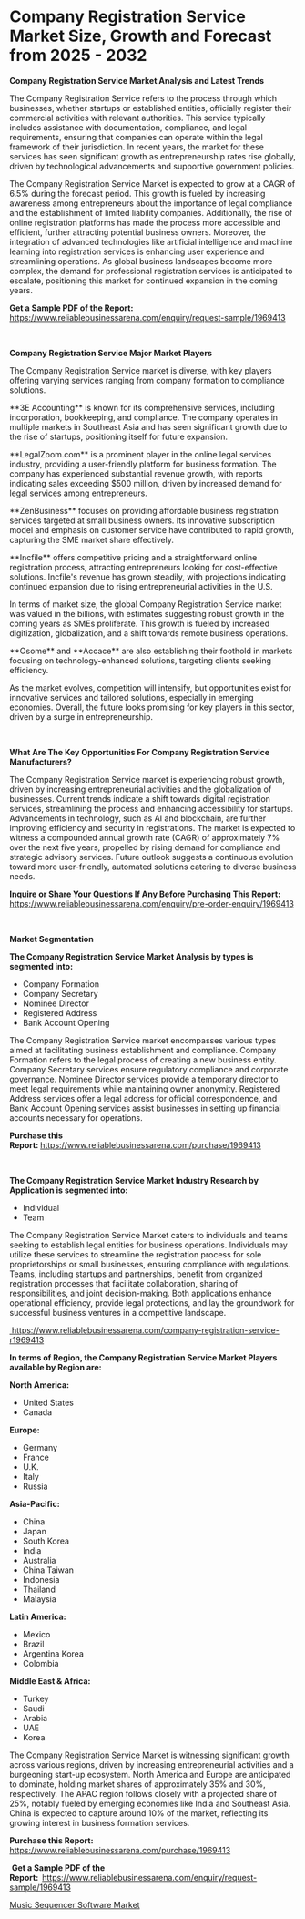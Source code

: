 <p><h1>Company Registration Service Market Size, Growth and Forecast from 2025 - 2032</h1></p><p><strong>Company Registration Service Market Analysis and Latest Trends</strong></p>
<p><p>The Company Registration Service refers to the process through which businesses, whether startups or established entities, officially register their commercial activities with relevant authorities. This service typically includes assistance with documentation, compliance, and legal requirements, ensuring that companies can operate within the legal framework of their jurisdiction. In recent years, the market for these services has seen significant growth as entrepreneurship rates rise globally, driven by technological advancements and supportive government policies.</p><p>The Company Registration Service Market is expected to grow at a CAGR of 6.5% during the forecast period. This growth is fueled by increasing awareness among entrepreneurs about the importance of legal compliance and the establishment of limited liability companies. Additionally, the rise of online registration platforms has made the process more accessible and efficient, further attracting potential business owners. Moreover, the integration of advanced technologies like artificial intelligence and machine learning into registration services is enhancing user experience and streamlining operations. As global business landscapes become more complex, the demand for professional registration services is anticipated to escalate, positioning this market for continued expansion in the coming years.</p></p>
<p><strong>Get a Sample PDF of the Report:&nbsp;</strong> <a href="https://www.reliablebusinessarena.com/enquiry/request-sample/1969413?utm_campaign=3224&utm_medium=2&utm_source=Github&utm_content=ia&utm_term=10032025&utm_id=company-registration-service">https://www.reliablebusinessarena.com/enquiry/request-sample/1969413</a></p>
<p>&nbsp;</p>
<p><strong>Company Registration Service Major Market Players</strong></p>
<p><p>The Company Registration Service market is diverse, with key players offering varying services ranging from company formation to compliance solutions. </p><p>**3E Accounting** is known for its comprehensive services, including incorporation, bookkeeping, and compliance. The company operates in multiple markets in Southeast Asia and has seen significant growth due to the rise of startups, positioning itself for future expansion.</p><p>**LegalZoom.com** is a prominent player in the online legal services industry, providing a user-friendly platform for business formation. The company has experienced substantial revenue growth, with reports indicating sales exceeding $500 million, driven by increased demand for legal services among entrepreneurs.</p><p>**ZenBusiness** focuses on providing affordable business registration services targeted at small business owners. Its innovative subscription model and emphasis on customer service have contributed to rapid growth, capturing the SME market share effectively.</p><p>**Incfile** offers competitive pricing and a straightforward online registration process, attracting entrepreneurs looking for cost-effective solutions. Incfile's revenue has grown steadily, with projections indicating continued expansion due to rising entrepreneurial activities in the U.S.</p><p>In terms of market size, the global Company Registration Service market was valued in the billions, with estimates suggesting robust growth in the coming years as SMEs proliferate. This growth is fueled by increased digitization, globalization, and a shift towards remote business operations.</p><p>**Osome** and **Accace** are also establishing their foothold in markets focusing on technology-enhanced solutions, targeting clients seeking efficiency.</p><p>As the market evolves, competition will intensify, but opportunities exist for innovative services and tailored solutions, especially in emerging economies. Overall, the future looks promising for key players in this sector, driven by a surge in entrepreneurship.</p></p>
<p>&nbsp;</p>
<p><strong>What Are The Key Opportunities For Company Registration Service Manufacturers?</strong></p>
<p><p>The Company Registration Service market is experiencing robust growth, driven by increasing entrepreneurial activities and the globalization of businesses. Current trends indicate a shift towards digital registration services, streamlining the process and enhancing accessibility for startups. Advancements in technology, such as AI and blockchain, are further improving efficiency and security in registrations. The market is expected to witness a compounded annual growth rate (CAGR) of approximately 7% over the next five years, propelled by rising demand for compliance and strategic advisory services. Future outlook suggests a continuous evolution toward more user-friendly, automated solutions catering to diverse business needs.</p></p>
<p><strong>Inquire or Share Your Questions If Any Before Purchasing This Report:</strong> <a href="https://www.reliablebusinessarena.com/enquiry/pre-order-enquiry/1969413?utm_campaign=3224&utm_medium=2&utm_source=Github&utm_content=ia&utm_term=10032025&utm_id=company-registration-service">https://www.reliablebusinessarena.com/enquiry/pre-order-enquiry/1969413</a></p>
<p>&nbsp;</p>
<p><strong>Market Segmentation</strong></p>
<p><strong>The Company Registration Service Market Analysis by types is segmented into:</strong></p>
<p><ul><li>Company Formation</li><li>Company Secretary</li><li>Nominee Director</li><li>Registered Address</li><li>Bank Account Opening</li></ul></p>
<p><p>The Company Registration Service market encompasses various types aimed at facilitating business establishment and compliance. Company Formation refers to the legal process of creating a new business entity. Company Secretary services ensure regulatory compliance and corporate governance. Nominee Director services provide a temporary director to meet legal requirements while maintaining owner anonymity. Registered Address services offer a legal address for official correspondence, and Bank Account Opening services assist businesses in setting up financial accounts necessary for operations.</p></p>
<p><strong>Purchase this Report:&nbsp;</strong><a href="https://www.reliablebusinessarena.com/purchase/1969413?utm_campaign=3224&utm_medium=2&utm_source=Github&utm_content=ia&utm_term=10032025&utm_id=company-registration-service">https://www.reliablebusinessarena.com/purchase/1969413</a></p>
<p>&nbsp;</p>
<p><strong>The Company Registration Service Market Industry Research by Application is segmented into:</strong></p>
<p><ul><li>Individual</li><li>Team</li></ul></p>
<p><p>The Company Registration Service Market caters to individuals and teams seeking to establish legal entities for business operations. Individuals may utilize these services to streamline the registration process for sole proprietorships or small businesses, ensuring compliance with regulations. Teams, including startups and partnerships, benefit from organized registration processes that facilitate collaboration, sharing of responsibilities, and joint decision-making. Both applications enhance operational efficiency, provide legal protections, and lay the groundwork for successful business ventures in a competitive landscape.</p></p>
<p><a href="https://www.reliablebusinessarena.com/company-registration-service-r1969413?utm_campaign=3224&utm_medium=2&utm_source=Github&utm_content=ia&utm_term=10032025&utm_id=company-registration-service">&nbsp;https://www.reliablebusinessarena.com/company-registration-service-r1969413</a></p>
<p><strong>In terms of Region, the Company Registration Service Market Players available by Region are:</strong></p>
<p>
    <p> <strong> North America: </strong>
        <ul>
            <li>United States</li>
            <li>Canada</li>
        </ul>
        </p> 
    <p> <strong> Europe: </strong>
        <ul>
            <li>Germany</li>
            <li>France</li>
            <li>U.K.</li>
            <li>Italy</li>
            <li>Russia</li>
        </ul>
        </p> 
    <p> <strong> Asia-Pacific: </strong>
        <ul>
            <li>China</li>
            <li>Japan</li>
            <li>South Korea</li>
            <li>India</li>
            <li>Australia</li>
            <li>China Taiwan</li>
            <li>Indonesia</li>
            <li>Thailand</li>
            <li>Malaysia</li>
        </ul>
        </p> 
    <p> <strong> Latin America: </strong>
        <ul>
            <li>Mexico</li>
            <li>Brazil</li>
            <li>Argentina Korea</li>
            <li>Colombia</li>
        </ul>
        </p> 
    <p> <strong> Middle East & Africa: </strong>
        <ul>
            <li>Turkey</li>
            <li>Saudi</li>
            <li>Arabia</li>
            <li>UAE</li>
            <li>Korea</li>
        </ul>
    </p>
    </p>
<p><p>The Company Registration Service Market is witnessing significant growth across various regions, driven by increasing entrepreneurial activities and a burgeoning start-up ecosystem. North America and Europe are anticipated to dominate, holding market shares of approximately 35% and 30%, respectively. The APAC region follows closely with a projected share of 25%, notably fueled by emerging economies like India and Southeast Asia. China is expected to capture around 10% of the market, reflecting its growing interest in business formation services.</p></p>
<p><strong>Purchase this Report: </strong><a href="https://www.reliablebusinessarena.com/purchase/1969413?utm_campaign=3224&utm_medium=2&utm_source=Github&utm_content=ia&utm_term=10032025&utm_id=company-registration-service">https://www.reliablebusinessarena.com/purchase/1969413</a></p>
<p>&nbsp;<strong>Get a Sample PDF of the Report:&nbsp;&nbsp;</strong><a href="https://www.reliablebusinessarena.com/enquiry/request-sample/1969413?utm_campaign=3224&utm_medium=2&utm_source=Github&utm_content=ia&utm_term=10032025&utm_id=company-registration-service">https://www.reliablebusinessarena.com/enquiry/request-sample/1969413</a></p>
<p><strong></strong></p>
<p><p><a href="https://github.com/daemluari/Market-Research-Report-List-1/blob/main/music-sequencer-software-market.md?utm_campaign=3224&utm_medium=2&utm_source=Github&utm_content=ia&utm_term=10032025&utm_id=company-registration-service">Music Sequencer Software Market</a></p></p>